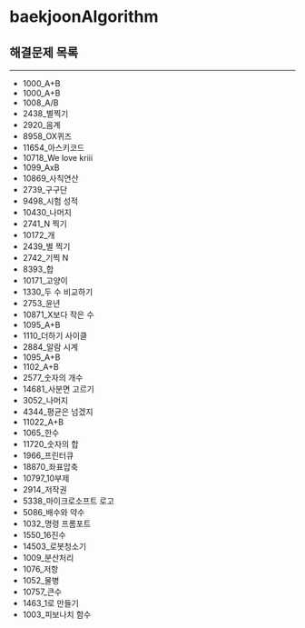 # baekjoonAlgorithm

## 해결문제 목록 
***
* 1000_A+B
* 1000_A+B        
* 1008_A/B       
* 2438_별찍기     
* 2920_음계     
* 8958_OX퀴즈   
* 11654_아스키코드   
* 10718_We love kriii
* 1099_AxB
* 10869_사칙연산
* 2739_구구단
* 9498_시험 성적
* 10430_나머지
* 2741_N 찍기
* 10172_개
* 2439_별 찍기
* 2742_기찍 N
* 8393_합
* 10171_고양이
* 1330_두 수 비교하기
* 2753_윤년
* 10871_X보다 작은 수
* 1095_A+B
* 1110_더하기 사이클
* 2884_알람 시계
* 1095_A+B
* 1102_A+B
* 2577_숫자의 개수
* 14681_사분면 고르기 
* 3052_나머지
* 4344_평균은 넘겠지
* 11022_A+B
* 1065_한수
* 11720_숫자의 합
* 1966_프린터큐
* 18870_좌표압축
* 10797_10부제
* 2914_저작권
* 5338_마이크로소프트 로고
* 5086_배수와 약수
* 1032_명령 프롬포트
* 1550_16진수
* 14503_로봇청소기
* 1009_분산처리
* 1076_저항
* 1052_물병
* 10757_큰수
* 1463_1로 만들기
* 1003_피보나치 함수
